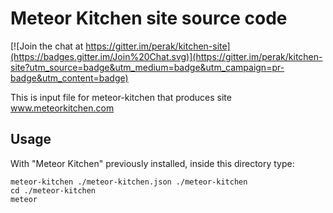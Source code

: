 Meteor Kitchen site source code
===============================

[![Join the chat at https://gitter.im/perak/kitchen-site](https://badges.gitter.im/Join%20Chat.svg)](https://gitter.im/perak/kitchen-site?utm_source=badge&utm_medium=badge&utm_campaign=pr-badge&utm_content=badge)

This is input file for meteor-kitchen that produces site <a href="http://www.meteorkitchen.com" target="_blank">www.meteorkitchen.com</a>

Usage
-----

With "Meteor Kitchen" previously installed, inside this directory type:

```
meteor-kitchen ./meteor-kitchen.json ./meteor-kitchen 
cd ./meteor-kitchen
meteor
```
